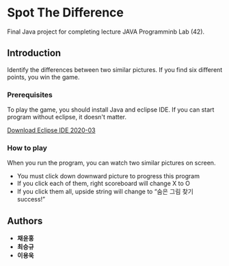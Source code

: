# Spot The Difference

Final Java project for completing lecture JAVA Programminb Lab (42). 

## Introduction

Identify the differences between two similar pictures. If you find six different points, you win the game.

### Prerequisites

To play the game, you should install Java and eclipse IDE. If you can start program without eclipse, it doesn't matter.

[Download Eclipse IDE 2020-03](https://www.eclipse.org/downloads/)

### How to play

When you run the program, you can watch two similar pictures on screen.
* You must click down downward picture to progress this program
* If you click each of them, right scoreboard will change X to O
* If you click them all, upside string will change to “숨은 그림 찾기 success!”

## Authors

* **채윤홍** 
* **최승규** 
* **이용욱** 
